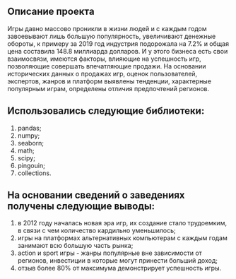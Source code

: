 ## Описание проекта
Игры давно массово проникли в жизни людей и с каждым годом завоевывают лишь большую популярность, 
увеличивают денежные обороты, к примеру за 2019 год индустрия подорожала на 7.2% и общая цена составила 148.8
миллиарда долларов. И у этого бизнеса есть свои взаимосвязи, имеются факторы, влияющие на успешность игр, позволяющие совершать впечатляющие продажи.
На основании исторических данных о продажах игр, оценок пользователей, экспертов, жанров и платформ выявлены тенденции,
характерные популярным играм, определены отличия предпочтений регионов.

## Использовались следующие библиотеки:
 1. pandas;
 2. numpy;
 3. seaborn;
 4. math;
 5. scipy;
 6. pingouin;
 7. collections.
  
## На основании сведений о заведениях получены следующие выводы:
1. в 2012 году началась новая эра игр, их создание стало трудоемким, в связи с чем количество кардильно уменьшилось;
2. игры на платформах альтернативных компьютерам с каждым годам занимают всю большую часть рынка;
3. action и sport игры - жанры популярные вне зависимости от регионов, инвестиции в которые могут принести больший доход;
4. отзыв более 80% от максимума демонстрирует успешность игры.